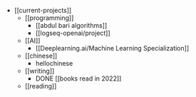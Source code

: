 - [[current-projects]]
	- [[programming]]
		- [[abdul bari algorithms]]
		- [[logseq-openai/project]]
	- [[AI]]
		- [[Deeplearning.ai/Machine Learning Specialization]]
	- [[chinese]]
		- hellochinese
	- [[writing]]
		- DONE [[books read in 2022]]
	- [[reading]]